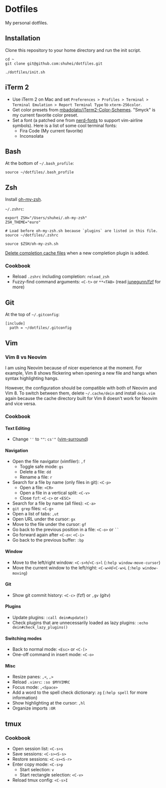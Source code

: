 # Dotfiles

My personal dotfiles.

## Installation

Clone this repository to your home directory and run the init script.

```shell
cd ~
git clone git@github.com:shuhei/dotfiles.git

./dotfiles/init.sh
```

## iTerm 2

- Use iTerm 2 on Mac and set `Preferences > Profiles > Terminal > Terminal Emulation > Report Terminal Type` to `xterm-256color`.
- Get color presets from [mbadolato/iTerm2-Color-Schemes](https://github.com/mbadolato/iTerm2-Color-Schemes). "Smyck" is my current favorite color preset.
- Set a font (a patched one from [nerd-fonts](https://github.com/ryanoasis/nerd-fonts) to support vim-airline symbols). Here is a list of some cool terminal fonts:
  - Fira Code (My current favorite)
  - Inconsolata

## Bash

At the bottom of `~/.bash_profile`:

```shell
source ~/dotfiles/.bash_profile
```

## Zsh

Install [oh-my-zsh](https://github.com/ohmyzsh/ohmyzsh).

`~/.zshrc`:

```shell
export ZSH="/Users/shuhei/.oh-my-zsh"
ZSH_THEME="euro"

# Load before oh-my-zsh.sh because `plugins` are listed in this file.
source ~/dotfiles/.zshrc

source $ZSH/oh-my-zsh.sh
```

[Delete completion cache files](https://github.com/ohmyzsh/ohmyzsh/wiki/FAQ#i-have-enabled-a-completion-plugin-but-the-completion-doesnt-work) when a new completion plugin is added.

### Cookbook

- Reload `.zshrc` including completion: `reload_zsh`
- Fuzzy-find command arguments: `<C-t>` or `**<TAB>` (read [junegunn/fzf](https://github.com/junegunn/fzf) for more)

## Git

At the top of `~/.gitconfig`:

```
[include]
  path = ~/dotfiles/.gitconfig
```

## Vim

### Vim 8 vs Neovim

I am using Neovim because of nicer experience at the moment. For example, Vim 8 shows flickering when opening a new file and hangs when syntax highlighting hangs.

However, the configuration should be compatible with both of Neovim and Vim 8. To switch between them, delete `~/.cache/dein` and install `dein.vim` again because the cache directory built for Vim 8 doesn't work for Neovim and vice versa.

### Cookbook

#### Text Editing

- Change `''` to `""`: `cs'"` ([vim-surround](https://github.com/tpope/vim-surround))

#### Navigation

- Open the file navigator (vimfiler): `,f`
  - Toggle safe mode: `gs`
  - Delete a file: `dd`
  - Rename a file: `r`
- Search for a file by name (only files in git): `<C-p>`
  - Open a file: `<CR>`
  - Open a file in a vertical split: `<C-v>`
  - Close `fzf`: `<C-c>` or `<ESC>`
- Search for a file by name (all files): `<C-a>`
- `git grep` files: `<C-g>`
- Open a list of tabs: `,ut`
- Open URL under the cursor: `gx`
- Move to the file under the cursor: `gf`
- Go back to the previous position in a file: `<C-o>` or ` `` `
- Go forward again after `<C-o>`: `<C-i>`
- Go back to the previous buffer: `:bp`

#### Window

- Move to the left/right window: `<C-s>h`/`<C-s>l` (`:help window-move-cursor`)
- Move the current window to the left/right: `<C-w>H`/`<C-w>L` (`:help window-moving`)

#### Git

- Show git commit history: `<C-c>` (fzf) or `,gv` (gitv)

#### Plugins

- Update plugins: `:call dein#update()`
- Check plugins that are unnecessarily loaded as lazy plugins: `:echo dein#check_lazy_plugins()`

#### Switching modes

- Back to normal mode: `<Esc>` or `<C-[>`
- One-off command in insert mode: `<C-o>`

#### Misc

- Resize panes: `,<`, `,>`
- Reload `.vimrc`: `:so $MYVIMRC`
- Focus mode: `,<Space>`
- Add a word to the spell check dictionary: `zg` (`:help spell` for more information)
- Show highlighting at the cursor: `,hl`
- Organize imports `:OR`

## tmux

### Cookbook

- Open session list: `<C-s>s`
- Save sessions: `<C-s><S-s>`
- Restore sessions: `<C-s><S-r>`
- Enter copy mode: `<C-s>p`
  - Start selection: `v`
  - Start rectangle selection: `<C-v>`
- Reload tmux config: `<C-s>I`
